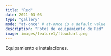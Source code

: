 ```yaml
---
title: "Red"
date: 2021-03-03 
type: "gallery"
mode: "at-once" # at-once is a default value
description: "Fotos de equipamiento de Red"
image: images/feature1/flowchart.png
---
```

Equipamiento e instalaciones.

